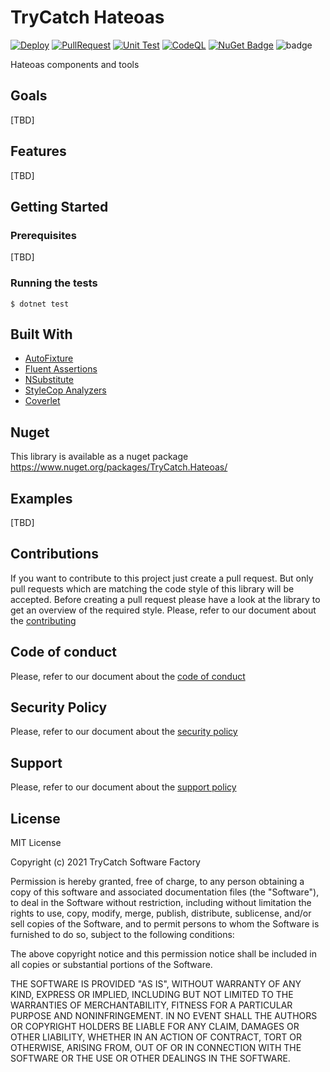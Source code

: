 # TryCatch Hateoas

[![Deploy](https://github.com/TryCatch-SoftwareFactory/TryCatch.Hateoas/actions/workflows/deploy-main.yml/badge.svg)](https://github.com/TryCatch-SoftwareFactory/TryCatch.Hateoas/actions/workflows/deploy-main.yml)
[![PullRequest](https://github.com/TryCatch-SoftwareFactory/TryCatch.Hateoas/actions/workflows/pull-request.yml/badge.svg)](https://github.com/TryCatch-SoftwareFactory/TryCatch.Hateoas/actions/workflows/pull-request.yml)
[![Unit Test](https://github.com/TryCatch-SoftwareFactory/TryCatch.Hateoas/actions/workflows/unit-test.yml/badge.svg)](https://github.com/TryCatch-SoftwareFactory/TryCatch.Hateoas/actions/workflows/unit-test.yml)
[![CodeQL](https://github.com/TryCatch-SoftwareFactory/TryCatch.Hateoas/actions/workflows/codeql-analysis.yml/badge.svg?branch=main)](https://github.com/TryCatch-SoftwareFactory/TryCatch.Hateoas/actions/workflows/codeql-analysis.yml)
[![NuGet Badge](https://buildstats.info/nuget/TryCatch.Hateoas)](https://www.nuget.org/packages/TryCatch.Hateoas/)
![badge](https://img.shields.io/endpoint?url=https://gist.githubusercontent.com/trycatch-github/d329d88d2223613ccf3f9ec704d707b5/raw/trycatch.hateoas-code-coverage.json)

Hateoas components and tools

## Goals
[TBD]

## Features
[TBD]

## Getting Started

### Prerequisites
[TBD]

### Running the tests
```shell
$ dotnet test
```

## Built With
- [AutoFixture](https://autofixture.github.io/)
- [Fluent Assertions](https://fluentassertions.com/)
- [NSubstitute](https://nsubstitute.github.io/)
- [StyleCop Analyzers](https://github.com/DotNetAnalyzers/StyleCopAnalyzers)
- [Coverlet](https://github.com/coverlet-coverage/coverlet)

## Nuget
This library is available as a nuget package https://www.nuget.org/packages/TryCatch.Hateoas/

## Examples
[TBD]

## Contributions
If you want to contribute to this project just create a pull request. But only pull requests which are matching the code style of this library will be accepted. Before creating a pull request please have a look at the library to get an overview of the required style. Please, refer to our document about the [contributing](CONTRIBUTING.md)

## Code of conduct
Please, refer to our document about the [code of conduct](CODE_OF_CONDUCT.md)

## Security Policy
Please, refer to our document about the [security policy](SECURITY.md)

## Support
Please, refer to our document about the [support policy](SUPPORT.md)

## License
MIT License

Copyright (c) 2021 TryCatch Software Factory

Permission is hereby granted, free of charge, to any person obtaining a copy
of this software and associated documentation files (the "Software"), to deal
in the Software without restriction, including without limitation the rights
to use, copy, modify, merge, publish, distribute, sublicense, and/or sell
copies of the Software, and to permit persons to whom the Software is
furnished to do so, subject to the following conditions:

The above copyright notice and this permission notice shall be included in all
copies or substantial portions of the Software.

THE SOFTWARE IS PROVIDED "AS IS", WITHOUT WARRANTY OF ANY KIND, EXPRESS OR
IMPLIED, INCLUDING BUT NOT LIMITED TO THE WARRANTIES OF MERCHANTABILITY,
FITNESS FOR A PARTICULAR PURPOSE AND NONINFRINGEMENT. IN NO EVENT SHALL THE
AUTHORS OR COPYRIGHT HOLDERS BE LIABLE FOR ANY CLAIM, DAMAGES OR OTHER
LIABILITY, WHETHER IN AN ACTION OF CONTRACT, TORT OR OTHERWISE, ARISING FROM,
OUT OF OR IN CONNECTION WITH THE SOFTWARE OR THE USE OR OTHER DEALINGS IN THE
SOFTWARE.
